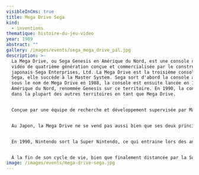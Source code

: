 ```yaml
---
visibleInCms: true
title: Mega Drive Sega
kind:
  - inventions
thematique: histoire-du-jeu-video
year: 1989
abstract: ""
gallery: /images/events/sega_mega_drive_pal.jpg
description: >-
  La Mega Drive, ou Sega Genesis en Amérique du Nord, est une console de jeux
  vidéo de quatrième génération conçue et commercialisée par le constructeur
  japonais Sega Enterprises, Ltd. La Mega Drive est la troisième console de
  Sega, elle succède à la Master System. Sega sort d'abord la console au Japon
  sous le nom de Mega Drive en 1988, la console est ensuite lancée en 1989 en
  Amérique du Nord, renommée Genesis sur ce territoire. En 1990, la console sort
  dans la plupart des autres territoires en tant que Mega Drive.


  Conçue par une équipe de recherche et développement supervisée par Masami Ishikawa, le hardware de la Mega Drive est adapté du System 16 pour borne d'arcade. Le système prend en charge une ludothèque de plus de 900 jeux créés par Sega et par un large éventail d'éditeurs tiers, publiés sous forme de cartouche de jeu vidéo.


  Au Japon, la Mega Drive ne se vend pas aussi bien que ses deux principales concurrentes, la Super Nintendo de Nintendo et la PC-Engine de NEC. Cependant, fort de sa riche expérience en salles d'arcade et prenant de court Nintendo sur le marché des consoles 16 bits, Sega parvient à bien positionner la Mega Drive en Amérique du Nord et en Europe, où elle connait un fort succès avec la captation de la majorité du marché 16 bits dans plusieurs territoires, particulièrement aux États-Unis et au Royaume-Uni. Les principaux composants qui œuvrent à son succès sont ses portages de jeux vidéo d'arcade, la popularité de la série Sonic the Hedgehog, plusieurs franchises connues de jeux de sport, ainsi qu'un marketing offensif envers le public jeune qui positionne le système comme étant la console « cool » pour les adolescents.


  En 1990, Nintendo sort la Super Nintendo, ce qui entraine lors des années suivantes une farouche bataille entre les deux constructeurs pour la captation d'un maximum de parts du marché des consoles 16 bits, notamment en Amérique du Nord et en Europe. Cette rivalité, souvent qualifiée de première véritable « guerre des consoles » par les journalistes, a laissé son empreinte dans la mémoire collective des joueurs de jeux vidéo, notamment via l'affrontement fictif et symbolique des mascottes respectives des deux constructeurs, à savoir Mario de Nintendo face à Sonic de Sega. Comme cette compétition attire de plus en plus l'attention du grand public auprès de l'industrie vidéoludique, la Mega Drive et plusieurs de ses jeux les plus médiatisés suscitent d'importantes analyses sur des questions liées à la rétro-ingénierie et à la violence dans les jeux vidéo. La controverse entourant des titres violents comme Night Trap et Mortal Kombat conduit Sega à créer le Videogame Rating Council, le prédécesseur de l'Entertainment Software Rating Board.


  À la fin de son cycle de vie, bien que finalement distancée par la Super Nintendo, et en particulier au Japon, la console compte environ 40 millions d'exemplaires vendus dans le monde. C'est le succès le plus important de Sega sur le marché des consoles. La Mega Drive et ses jeux restent populaires parmi les fans, les collectionneurs, les passionnés de musiques de jeux vidéo, et les amateurs d'émulation. Des rééditions de la console sous licence sont encore produites dans les années 2010, et plusieurs développeurs de jeux vidéo indépendants continuent à produire des jeux compatibles avec ce système. Sortie en 1994, la Saturn succède à la Mega Drive.
image: /images/events/mega-drive-sega.jpg
---
```

